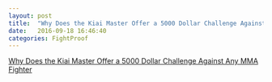 ```yaml
---
layout: post
title:  "Why Does the Kiai Master Offer a 5000 Dollar Challenge Against Any MMA Fighter"
date:   2016-09-18 16:46:40
categories: FightProof
---
```





[Why Does the Kiai Master Offer a 5000 Dollar Challenge Against Any MMA Fighter](http://www.quora.com/Why-does-Kiai-Master-offer-a-5-000-challenge-against-any-MMA-fighter/answer/E-Thompson)

